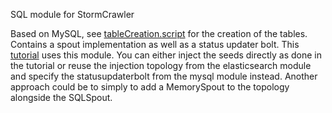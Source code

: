 SQL module for StormCrawler

Based on MySQL, see [tableCreation.script](https://github.com/DigitalPebble/storm-crawler/blob/master/external/sql/tableCreation.script) for the creation of the tables. Contains a spout implementation as well as a status updater bolt.
This [tutorial](https://digitalpebble.blogspot.co.uk/2015/09/index-web-with-aws-cloudsearch.html) uses this module.
You can either inject the seeds directly as done in the tutorial or reuse the injection topology from the elasticsearch module and specify the statusupdaterbolt from the mysql module instead. Another approach could be to simply to add a MemorySpout to the topology alongside the SQLSpout.
